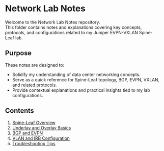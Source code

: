 # Network Lab Notes

Welcome to the Network Lab Notes repository.  
This folder contains notes and explanations covering key concepts, protocols, and configurations related to my Juniper EVPN-VXLAN Spine-Leaf lab.

## Purpose

These notes are designed to:  
- Solidify my understanding of data center networking concepts.  
- Serve as a quick reference for Spine-Leaf topology, BGP, EVPN, VXLAN, and related protocols.  
- Provide contextual explanations and practical insights tied to my lab configurations.  

## Contents

1. [Spine-Leaf Overview](./spine-leaf-overview.md)  
2. [Underlay and Overlay Basics](./underlay-overlay-basics.md)  
3. [BGP and EVPN](./bgp-evpn.md)  
4. [VLAN and IRB Configuration](./vlan-irb.md)  
5. [Troubleshooting Tips](./troubleshooting.md)  


